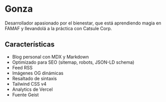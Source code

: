 # Gonza

Desarrollador apasionado por el bienestar, que está aprendiendo magia en FAMAF y llevandolá a la práctica con Catsule Corp.

## Características

- Blog personal con MDX y Markdown
- Optimizado para SEO (sitemap, robots, JSON-LD schema)
- Feed RSS
- Imágenes OG dinámicas
- Resaltado de sintaxis
- Tailwind CSS v4
- Analytics de Vercel
- Fuente Geist

